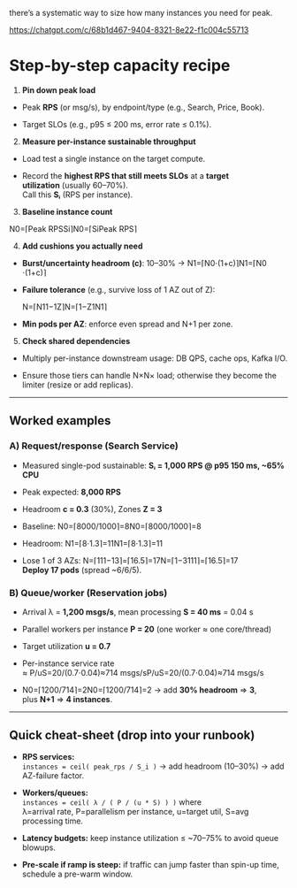 
there’s a systematic way to size how many instances you need for peak.

https://chatgpt.com/c/68b1d467-9404-8321-8e22-f1c004c55713


# Step-by-step capacity recipe

1. **Pin down peak load**
    

- Peak **RPS** (or msg/s), by endpoint/type (e.g., Search, Price, Book).
    
- Target SLOs (e.g., p95 ≤ 200 ms, error rate ≤ 0.1%).
    

2. **Measure per-instance sustainable throughput**
    

- Load test a single instance on the target compute.
    
- Record the **highest RPS that still meets SLOs** at a **target utilization** (usually 60–70%).  
    Call this **Sᵢ** (RPS per instance).
    

3. **Baseline instance count**
    

N0=⌈Peak RPSSi⌉N0​=⌈Si​Peak RPS​⌉

4. **Add cushions you actually need**
    

- **Burst/uncertainty headroom (c)**: 10–30% → N1=⌈N0⋅(1+c)⌉N1​=⌈N0​⋅(1+c)⌉
    
- **Failure tolerance** (e.g., survive loss of 1 AZ out of Z):
    
    N=⌈N11−1Z⌉N=⌈1−Z1​N1​​⌉
- **Min pods per AZ**: enforce even spread and N+1 per zone.
    

5. **Check shared dependencies**
    

- Multiply per-instance downstream usage: DB QPS, cache ops, Kafka I/O.
    
- Ensure those tiers can handle N×N× load; otherwise they become the limiter (resize or add replicas).
    

---

## Worked examples

### A) Request/response (Search Service)

- Measured single-pod sustainable: **Sᵢ = 1,000 RPS @ p95 150 ms, ~65% CPU**
    
- Peak expected: **8,000 RPS**
    
- Headroom **c = 0.3** (30%), Zones **Z = 3**
    
- Baseline: N0=⌈8000/1000⌉=8N0​=⌈8000/1000⌉=8
    
- Headroom: N1=⌈8⋅1.3⌉=11N1​=⌈8⋅1.3⌉=11
    
- Lose 1 of 3 AZs: N=⌈111−13⌉=⌈16.5⌉=17N=⌈1−31​11​⌉=⌈16.5⌉=17  
    **Deploy 17 pods** (spread ~6/6/5).
    

### B) Queue/worker (Reservation jobs)

- Arrival λ = **1,200 msgs/s**, mean processing **S = 40 ms** = 0.04 s
    
- Parallel workers per instance **P = 20** (one worker ≈ one core/thread)
    
- Target utilization **u = 0.7**
    
- Per-instance service rate ≈ P/uS=20/(0.7⋅0.04)≈714 msgs/sP/uS=20/(0.7⋅0.04)≈714 msgs/s
    
- N0=⌈1200/714⌉=2N0​=⌈1200/714⌉=2 → add **30% headroom** ⇒ **3**, plus **N+1** ⇒ **4 instances**.
    

---

## Quick cheat-sheet (drop into your runbook)

- **RPS services:**  
    `instances = ceil( peak_rps / S_i )` → add headroom (10–30%) → add AZ-failure factor.
    
- **Workers/queues:**  
    `instances = ceil( λ / ( P / (u * S) ) )` where  
    λ=arrival rate, P=parallelism per instance, u=target util, S=avg processing time.
    
- **Latency budgets:** keep instance utilization ≤ ~70–75% to avoid queue blowups.
    
- **Pre-scale if ramp is steep:** if traffic can jump faster than spin-up time, schedule a pre-warm window.